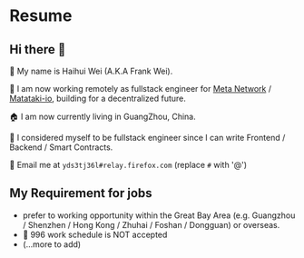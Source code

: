 # Resume

## Hi there 👋 

👨 My name is Haihui Wei (A.K.A Frank Wei).

💼 I am now working remotely as fullstack engineer for [Meta Network](https://github.com/meta-network) / [Matataki-io](https://github.com/matataki-io), building for a decentralized future.

🏠 I am now currently living in GuangZhou, China. 

🤔 I considered myself to be fullstack engineer since I can write Frontend / Backend / Smart Contracts.

📧 Email me at `yds3tj36l#relay.firefox.com` (replace `#` with '@')

## My Requirement for jobs

* prefer to working opportunity within the Great Bay Area (e.g. Guangzhou / Shenzhen / Hong Kong / Zhuhai / Foshan / Dongguan) or overseas.
* 🚫 996 work schedule is NOT accepted
* (...more to add)

